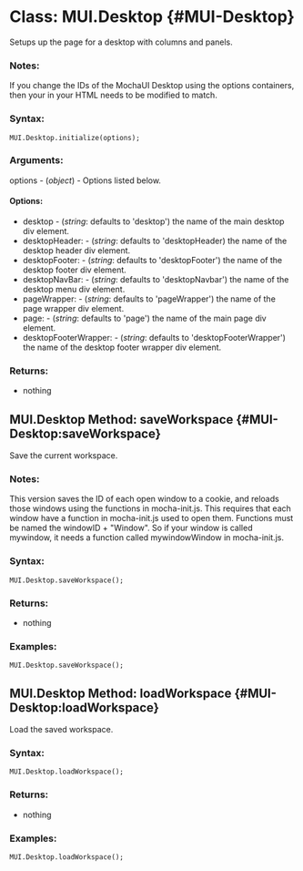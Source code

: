 Class: MUI.Desktop {#MUI-Desktop}
=============================

Setups up the page for a desktop with columns and panels.

### Notes:

If you change the IDs of the MochaUI Desktop using the options containers, then your in your HTML needs to be modified to match.

### Syntax:

	MUI.Desktop.initialize(options);

### Arguments:

options - (*object*) - Options listed below.

#### Options:

* desktop				- (*string*: defaults to 'desktop') the name of the main desktop div element.
* desktopHeader:		- (*string*: defaults to 'desktopHeader) the name of the desktop header div element.
* desktopFooter:		- (*string*: defaults to 'desktopFooter') the name of the desktop footer div element.
* desktopNavBar:		- (*string*: defaults to 'desktopNavbar') the name of the desktop menu div element.
* pageWrapper:			- (*string*: defaults to 'pageWrapper') the name of the page wrapper div element.
* page:					- (*string*: defaults to 'page') the name of the main page div element.
* desktopFooterWrapper:	- (*string*: defaults to 'desktopFooterWrapper')  the name of the desktop footer wrapper div element.

### Returns:

* nothing



MUI.Desktop Method: saveWorkspace {#MUI-Desktop:saveWorkspace}
----------------------------------------------------

Save the current workspace.

### Notes:

This version saves the ID of each open window to a cookie, and reloads those windows using the functions in mocha-init.js. This requires that each window have a function in mocha-init.js used to open them. Functions must be named the windowID + "Window". So if your window is called mywindow, it needs a function called mywindowWindow in mocha-init.js.

### Syntax:

	MUI.Desktop.saveWorkspace();

### Returns:

* nothing

### Examples:

	MUI.Desktop.saveWorkspace();



MUI.Desktop Method: loadWorkspace {#MUI-Desktop:loadWorkspace}
----------------------------------------------------

Load the saved workspace.

### Syntax:

	MUI.Desktop.loadWorkspace();

### Returns:

* nothing

### Examples:

	MUI.Desktop.loadWorkspace();


